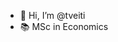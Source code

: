 - 👋 Hi, I’m @tveiti
- 📚 MSc in Economics

<!---
tveiti/tveiti is a ✨ special ✨ repository because its `README.md` (this file) appears on your GitHub profile.
You can click the Preview link to take a look at your changes.
--->
